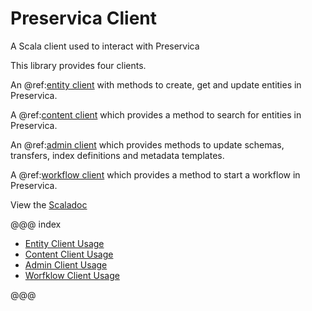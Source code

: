 # Preservica Client

A Scala client used to interact with Preservica

This library provides four clients.

An @ref:[entity client](entity/usage/index.md) with methods to create, get and update entities in Preservica.

A @ref:[content client](content/usage/index.md) which provides a method to search for entities in Preservica.

An @ref:[admin client](admin/usage/index.md) which provides methods to update schemas, transfers, index definitions and metadata templates.

A @ref:[workflow client](workflow/usage/index.md) which provides a method to start a workflow in Preservica.


View the [Scaladoc](api/uk/gov/nationalarchives/dp/client/index.html)

@@@ index

* [Entity Client Usage](entity/usage/index.md)
* [Content Client Usage](content/usage/index.md)
* [Admin Client Usage](admin/usage/index.md)
* [Worfklow Client Usage](workflow/usage/index.md)

@@@
